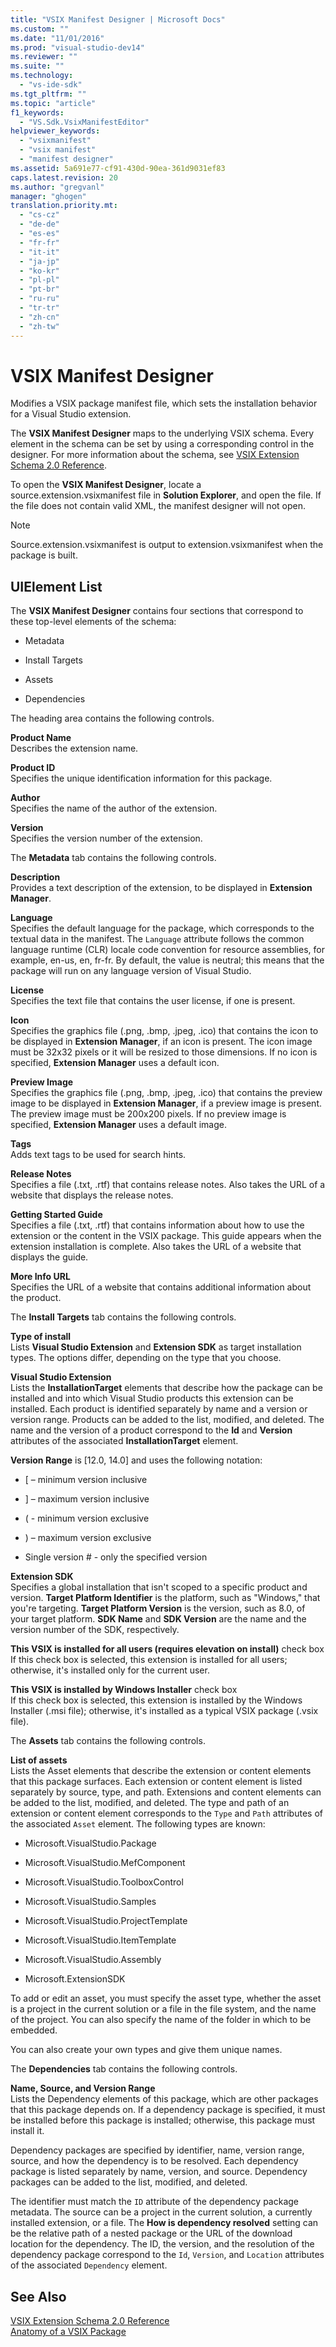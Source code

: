 ```yaml
---
title: "VSIX Manifest Designer | Microsoft Docs"
ms.custom: ""
ms.date: "11/01/2016"
ms.prod: "visual-studio-dev14"
ms.reviewer: ""
ms.suite: ""
ms.technology: 
  - "vs-ide-sdk"
ms.tgt_pltfrm: ""
ms.topic: "article"
f1_keywords: 
  - "VS.Sdk.VsixManifestEditor"
helpviewer_keywords: 
  - "vsixmanifest"
  - "vsix manifest"
  - "manifest designer"
ms.assetid: 5a691e77-cf91-430d-90ea-361d9031ef83
caps.latest.revision: 20
ms.author: "gregvanl"
manager: "ghogen"
translation.priority.mt: 
  - "cs-cz"
  - "de-de"
  - "es-es"
  - "fr-fr"
  - "it-it"
  - "ja-jp"
  - "ko-kr"
  - "pl-pl"
  - "pt-br"
  - "ru-ru"
  - "tr-tr"
  - "zh-cn"
  - "zh-tw"
---
```

# VSIX Manifest Designer
Modifies a VSIX package manifest file, which sets the installation behavior for a Visual Studio extension.  
  
 The **VSIX Manifest Designer** maps to the underlying VSIX schema. Every element in the schema can be set by using a corresponding control in the designer. For more information about the schema, see [VSIX Extension Schema 2.0 Reference](../extensibility/vsix-extension-schema-2-0-reference.md).  
  
 To open the **VSIX Manifest Designer**, locate a source.extension.vsixmanifest file in **Solution Explorer**, and open the file. If the file does not contain valid XML, the manifest designer will not open.  
  
> [!NOTE]
>  Source.extension.vsixmanifest is output to extension.vsixmanifest when the package is built.  
  
## UIElement List  
 The **VSIX Manifest Designer** contains four sections that correspond to these top-level elements of the schema:  
  
-   Metadata  
  
-   Install Targets  
  
-   Assets  
  
-   Dependencies  
  
 The heading area contains the following controls.  
  
 **Product Name**  
 Describes the extension name.  
  
 **Product ID**  
 Specifies the unique identification information for this package.  
  
 **Author**  
 Specifies the name of the author of the extension.  
  
 **Version**  
 Specifies the version number of the extension.  
  
 The **Metadata** tab contains the following controls.  
  
 **Description**  
 Provides a text description of the extension, to be displayed in **Extension Manager**.  
  
 **Language**  
 Specifies the default language for the package, which corresponds to the textual data in the manifest. The `Language` attribute follows the common language runtime (CLR) locale code convention for resource assemblies, for example, en-us, en, fr-fr. By default, the value is neutral; this means that the package will run on any language version of Visual Studio.  
  
 **License**  
 Specifies the text file that contains the user license, if one is present.  
  
 **Icon**  
 Specifies the graphics file (.png, .bmp, .jpeg, .ico) that contains the icon to be displayed in **Extension Manager**, if an icon is present. The icon image must be 32x32 pixels or it will be resized to those dimensions. If no icon is specified, **Extension Manager** uses a default icon.  
  
 **Preview Image**  
 Specifies the graphics file (.png, .bmp, .jpeg, .ico) that contains the preview image to be displayed in **Extension Manager**, if a preview image is present. The preview image must be 200x200 pixels. If no preview image is specified, **Extension Manager** uses a default image.  
  
 **Tags**  
 Adds text tags to be used for search hints.  
  
 **Release Notes**  
 Specifies a file (.txt, .rtf) that contains release notes. Also takes the URL of a website that displays the release notes.  
  
 **Getting Started Guide**  
 Specifies a file (.txt, .rtf) that contains information about how to use the extension or the content in the VSIX package. This guide appears when the extension installation is complete. Also takes the URL of a website that displays the guide.  
  
 **More Info URL**  
 Specifies the URL of a website that contains additional information about the product.  
  
 The **Install Targets** tab contains the following controls.  
  
 **Type of install**  
 Lists **Visual Studio Extension** and **Extension SDK** as target installation types. The options differ, depending on the type that you choose.  
  
 **Visual Studio Extension**  
 Lists the **InstallationTarget** elements that describe how the package can be installed and into which Visual Studio products this extension can be installed. Each product is identified separately by name and a version or version range.  Products can be added to the list, modified, and deleted. The name and the version of a product correspond to the **Id** and **Version** attributes of the associated **InstallationTarget** element.  
  
 **Version Range** is [12.0, 14.0] and uses the following notation:  
  
-   [ – minimum version inclusive  
  
-   ] – maximum version inclusive  
  
-   ( - minimum version exclusive  
  
-   ) – maximum version exclusive  
  
-   Single version # - only the specified version  
  
 **Extension SDK**  
 Specifies a global installation that isn't scoped to a specific product and version. **Target Platform Identifier** is the platform, such as "Windows," that you're targeting. **Target Platform Version** is the version, such as 8.0, of your target platform. **SDK Name** and **SDK Version** are the name and the version number of the SDK, respectively.  
  
 **This VSIX is installed for all users (requires elevation on install)** check box  
 If this check box is selected, this extension is installed for all users; otherwise, it's installed only for the current user.  
  
 **This VSIX is installed by Windows Installer** check box  
 If this check box is selected, this extension is installed by the Windows Installer (.msi file); otherwise, it's installed as a typical VSIX package (.vsix file).  
  
 The **Assets** tab contains the following controls.  
  
 **List of assets**  
 Lists the Asset elements that describe the extension or content elements that this package surfaces. Each extension or content element is listed separately by source, type, and path. Extensions and content elements can be added to the list, modified, and deleted. The type and path of an extension or content element corresponds to the `Type` and `Path` attributes of the associated `Asset` element. The following types are known:  
  
-   Microsoft.VisualStudio.Package  
  
-   Microsoft.VisualStudio.MefComponent  
  
-   Microsoft.VisualStudio.ToolboxControl  
  
-   Microsoft.VisualStudio.Samples  
  
-   Microsoft.VisualStudio.ProjectTemplate  
  
-   Microsoft.VisualStudio.ItemTemplate  
  
-   Microsoft.VisualStudio.Assembly  
  
-   Microsoft.ExtensionSDK  
  
 To add or edit an asset, you must specify the asset type, whether the asset is a project in the current solution or a file in the file system, and the name of the project. You can also specify the name of the folder in which to be embedded.  
  
 You can also create your own types and give them unique names.  
  
 The **Dependencies** tab contains the following controls.  
  
 **Name, Source, and Version Range**  
 Lists the Dependency elements of this package, which are other packages that this package depends on. If a dependency package is specified, it must be installed before this package is installed; otherwise, this package must install it.  
  
 Dependency packages are specified by identifier, name, version range, source, and how the dependency is to be resolved. Each dependency package is listed separately by name, version, and source. Dependency packages can be added to the list, modified, and deleted.  
  
 The identifier must match the `ID` attribute of the dependency package metadata. The source can be a project in the current solution, a currently installed extension, or a file. The **How is dependency resolved** setting can be the relative path of a nested package or the URL of the download location for the dependency. The ID, the version, and the resolution of the dependency package correspond to the `Id`, `Version`, and `Location` attributes of the associated `Dependency` element.  
  
## See Also  
 [VSIX Extension Schema 2.0 Reference](../extensibility/vsix-extension-schema-2-0-reference.md)   
 [Anatomy of a VSIX Package](../extensibility/anatomy-of-a-vsix-package.md)